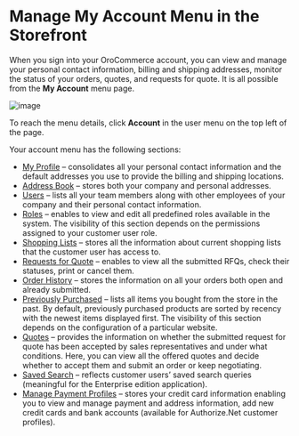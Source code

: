 <!-- meta: description = Comprehensive manuals and guides on the account and users information management for the OroCommerce storefront users -->

<a id="my-account"></a>

# Manage My Account Menu in the Storefront

When you sign into your OroCommerce account, you can view and manage your personal contact information, billing and shipping addresses, monitor the status of your orders, quotes, and requests for quote. It is all possible from the **My Account** menu page.

![image](user/img/storefront/profile/my_account_menu.png)

To reach the menu details, click **Account** in the user menu on the top left of the page.

Your account menu has the following sections:

* [My Profile](my-profile/index.md#frontstore-guide-profile) – consolidates all your personal contact information and the default addresses you use to provide the billing and shipping locations.
* [Address Book](address-book/index.md#frontstore-guide-address) – stores both your company and personal addresses.
* [Users](users/index.md#frontstore-guide-users-roles) –  lists all your team members along with other employees of your company and their personal contact information.
* [Roles](roles/index.md#frontstore-guide-roles) – enables to view and edit all predefined roles available in the system. The visibility of this section depends on the permissions assigned to your customer user role.
* [Shopping Lists](shopping-lists/index.md#shopping-lists-storefront) – stores all the information about current shopping lists that the customer user has access to.
* [Requests for Quote](rfq/index.md#frontstore-guide-rfq) – enables to view all the submitted RFQs, check their statuses, print or cancel them.
* [Order History](order-history.md#my-account-order-history) – stores the information on all your orders both open and already submitted.
* [Previously Purchased](previously-purchased/index.md#frontstore-guide-previously-purchased) – lists all items you bought from the store in the past. By default, previously purchased products are sorted by recency with the newest items displayed first. The visibility of this section depends on the configuration of a particular website.
* [Quotes](quotes.md#my-account-quotes) – provides the information on whether the submitted request for quote has been accepted by sales representatives and under what conditions. Here, you can view all the offered quotes and decide whether to accept them and submit an order or keep negotiating.
* [Saved Search](saved-search.md#my-account-saved-search) – reflects customer users’ saved search queries (meaningful for the Enterprise edition application).
* [Manage Payment Profiles](cim/index.md#frontstore-guide-cim) – stores your credit card information enabling you to view and manage payment and address information, add new credit cards and bank accounts (available for Authorize.Net customer profiles).
